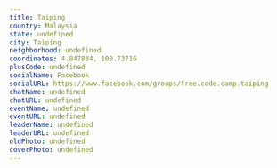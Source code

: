 ```yaml
---
title: Taiping
country: Malaysia
state: undefined
city: Taiping
neighborhood: undefined
coordinates: 4.847834, 100.73716
plusCode: undefined
socialName: Facebook
socialURL: https://www.facebook.com/groups/free.code.camp.taiping
chatName: undefined
chatURL: undefined
eventName: undefined
eventURL: undefined
leaderName: undefined
leaderURL: undefined
oldPhoto: undefined
coverPhoto: undefined
---
```

